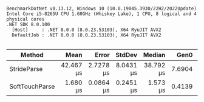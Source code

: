 ```

BenchmarkDotNet v0.13.12, Windows 10 (10.0.19045.3930/22H2/2022Update)
Intel Core i5-8265U CPU 1.60GHz (Whiskey Lake), 1 CPU, 8 logical and 4 physical cores
.NET SDK 8.0.100
  [Host]     : .NET 8.0.0 (8.0.23.53103), X64 RyuJIT AVX2
  DefaultJob : .NET 8.0.0 (8.0.23.53103), X64 RyuJIT AVX2


```
| Method         | Mean      | Error     | StdDev    | Median    | Gen0   | Allocated |
|--------------- |----------:|----------:|----------:|----------:|-------:|----------:|
| StrideParse    | 42.467 μs | 2.7278 μs | 8.0431 μs | 38.792 μs | 7.6904 |  23.73 KB |
| SoftTouchParse |  1.680 μs | 0.0864 μs | 0.2451 μs |  1.573 μs | 0.4139 |   1.27 KB |
